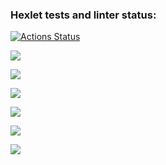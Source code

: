 ### Hexlet tests and linter status:
[![Actions Status](https://github.com/golodnoy/frontend-project-44/workflows/hexlet-check/badge.svg)](https://github.com/golodnoy/frontend-project-44/actions)

<a href="https://codeclimate.com/github/golodnoy/frontend-project-44/maintainability"><img src="https://api.codeclimate.com/v1/badges/ff0571975304c2478de7/maintainability" /></a>

<a href="https://asciinema.org/a/sKijh3Gt6FUmHMP8rTAiMWKhh" target="_blank"><img src="https://asciinema.org/a/sKijh3Gt6FUmHMP8rTAiMWKhh.svg" /></a>

<a href="https://asciinema.org/a/p3h33obCMTAG8qNS3s8hbiT7y" target="_blank"><img src="https://asciinema.org/a/p3h33obCMTAG8qNS3s8hbiT7y.svg" /></a>

<a href="https://asciinema.org/a/jcrF5kgPjFCzNVCnNE34BAMss" target="_blank"><img src="https://asciinema.org/a/jcrF5kgPjFCzNVCnNE34BAMss.svg" /></a>

<a href="https://asciinema.org/a/KpdRf7bO2p57SVqOxFvkW0xEr" target="_blank"><img src="https://asciinema.org/a/KpdRf7bO2p57SVqOxFvkW0xEr.svg" /></a>

<a href="https://asciinema.org/a/6ZIN4KVcjgwDosFe2qkomh5Ah" target="_blank"><img src="https://asciinema.org/a/6ZIN4KVcjgwDosFe2qkomh5Ah.svg" /></a>